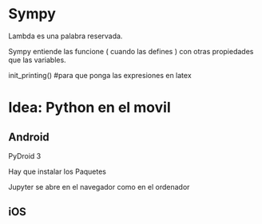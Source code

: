 
# Sympy

Lambda es una palabra reservada.

Sympy entiende las funcione ( cuando las defines ) con otras propiedades que las variables.


init_printing() #para que ponga las expresiones en latex

# Idea: Python en el movil

## Android

PyDroid 3

Hay que instalar los Paquetes

Jupyter se abre en el navegador como en el ordenador

## iOS
